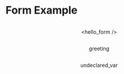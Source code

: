 # Form Example

<div style="display: flex; flex-direction: column; width: 100%; justify-content: center; align-items: center;">

<hello_form />

<variable>greeting</variable>

<variable>undeclared_var</variable>

</div>
